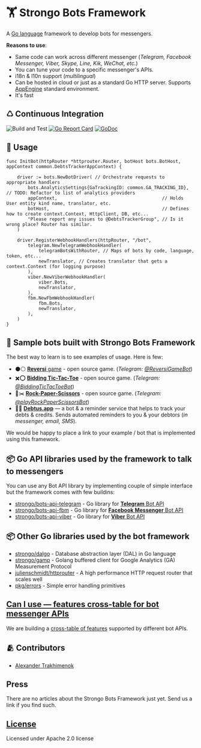 # 🏋️ Strongo Bots Framework
A [Go language](https://golang.org/) framework to develop bots for messengers.

**Reasons to use**:
 
 * Same code can work across different  messenger (_Telegram, Facebook Messenger, Viber, Skype, Line, Kik, WeChat, etc._)
 * You can tune your code to a specific messenger's APIs.
 * i18n & l10n support (_multilingual_)   
 * Can be hosted in cloud or just as a standard Go HTTP server. Supports [AppEngine](https://cloud.google.com/appengine/) standard environment.
 * It's fast   


## ♺ Continuous Integration
![Build and Test](https://github.com/strongo/bots-framework/actions/workflows/go_ci.yml/badge.svg)
[![Go Report Card](https://goreportcard.com/badge/github.com/strongo/bots-framework?cache=1)](https://goreportcard.com/report/github.com/strongo/bots-framework)
[![GoDoc](https://godoc.org/github.com/strongo/bots-framework?status.svg)](https://godoc.org/github.com/strongo/bots-framework)

## 🍿 Usage

	func InitBot(httpRouter *httprouter.Router, botHost bots.BotHost, appContext common.DebtsTrackerAppContext) {
	
		driver := bots.NewBotDriver( // Orchestrate requests to appropriate handlers
			bots.AnalyticsSettings{GaTrackingID: common.GA_TRACKING_ID}, // TODO: Refactor to list of analytics providers
			appContext,                                       // Holds User entity kind name, translator, etc.
			botHost,                                          // Defines how to create context.Context, HttpClient, DB, etc...
			"Please report any issues to @DebtsTrackerGroup", // Is it wrong place? Router has similar.
		)
	
		driver.RegisterWebhookHandlers(httpRouter, "/bot",
			telegram.NewTelegramWebhookHandler(
				telegramBotsWithRouter, // Maps of bots by code, language, token, etc...
				newTranslator, // Creates translator that gets a context.Context (for logging purpose)
			),
			viber.NewViberWebhookHandler(
				viber.Bots,
				newTranslator,
			),
			fbm.NewFbmWebhookHandler(
				fbm.Bots,
				newTranslator,
			),
		)
	}

## 🤖 Sample bots built with Strongo Bots Framework
The best way to learn is to see examples of usage. Here is few:
  * ⚫⚪ [**Reversi** game](https://github.com/prizarena/reversi) - open source game. (*Telegram: [@ReversiGameBot](https://t.me/ReversiGameBot)*)
  * ✖️⭕ [**Bidding Tic-Tac-Toe**](https://github.com/prizarena/bidding-tictactoe) - open source game. (*Telegram: [@BiddingTicTacToeBot](https://t.me/BiddingTicTacToeBot)*)
  * 📃✂️ [**Rock-Paper-Scissors**](https://github.com/prizarena/rock-paper-scissors) - open source game. (*Telegram: [@playRockPaperScissorsBot](https://t.me/playRockPaperScissorsBot)*)
  * 💸📝 [**Debtus.app**](http://debtus.app/) —  a bot & a reminder service that helps to track your debts & credits.
  Sends automated reminders to you & your debtors (_in messenger, email, SMS_).

We would be happy to place a link to your example / bot that is implemented using this framework.

## 📦 Go API libraries used by the framework to talk to messengers
You can use any Bot API library by implementing couple of simple interface but the framework comes with few buildins:
  * [strongo/bots-api-telegram](https://github.com/strongo/bots-api-telegram) - Go library for [**Telegram** Bot API](https://core.telegram.org/bots/api)
  * [strongo/bots-api-fbm](https://github.com/strongo/bots-api-fbm) - Go library for [**Facebook Messenger** Bot API](https://developers.facebook.com/docs/messenger-platform)
  * [strongo/bots-api-viber](https://github.com/strongo/bots-api-viber) - Go library for [**Viber** Bot API](https://developers.viber.com/)
  
## 📦 Other Go libraries used by the bot framework
  * [strongo/dalgo](https://github.com/dal-go/dalgo) - Database abstraction layer (DAL) in Go language
  * [strongo/gamp](https://github.com/strongo/gamp) - Golang buffered client for Google Analytics (GA) Measurement Protocol
  * [julienschmidt/httprouter](https://github.com/julienschmidt/httprouter) - A high performance HTTP request router that scales well
  * [pkg/errors](https://github.com/pkg/errors) - Simple error handling primitives

## [Can I use &mdash; features cross-table for bot messenger APIs](can-i-use-bots-api.md)
We are building a [cross-table of features](can-i-use-bots-api.md) supported by different bot APIs.
  
## 🫂 Contributors
  * [Alexander Trakhimenok](https://ie.linkedin.com/in/alexandertrakhimenok)

## Press
There are no articles about the Strongo Bots Framework just yet. Send us a link if you find such.
  
## [License](https://github.com/strongo/bots-framework/blob/master/LICENSE)
Licensed under Apache 2.0 license
